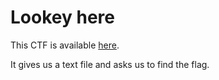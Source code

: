 # Lookey here

This CTF is available [here](https://play.picoctf.org/practice/challenge/279?category=4&page=1&solved=1).

It gives us a text file and asks us to find the flag.
